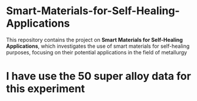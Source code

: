 # Smart-Materials-for-Self-Healing-Applications
This repository contains the project on **Smart Materials for Self-Healing Applications**, which investigates the use of smart materials for self-healing purposes, focusing on their potential applications in the field of metallurgy
#  I have use the 50 super alloy data for this experiment
